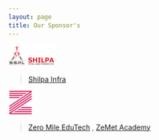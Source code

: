 ```yaml
---
layout: page
title: Our Sponsor's
---
```


![Shilpa Infra](/img/2019/feb/shilpa-infra-96x96.png)
> [Shilpa Infra](http://www.shilpainfra.com/)

![Zero Mile EduTech](/img/2019/feb/icon-48x48.png)
> [Zero Mile EduTech](https://zeromileedutech.com/) , [ZeMet Academy](https://zemet.org/)